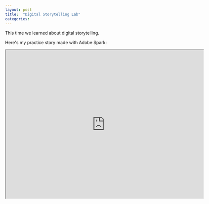 ```yaml
---
layout: post
title:  "Digital Storytelling Lab"
categories:
---
```


This time we learned about digital storytelling.

Here's my practice story made with Adobe Spark:
<iframe src="https://drive.google.com/file/d/1vkexJdnqEAQgcM-rb-m9sfeqHVmBGJ-D/preview" width="640" height="480"></iframe>